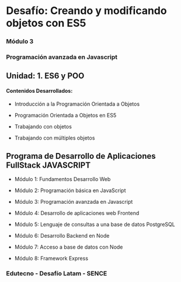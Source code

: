 # Desafío: Creando y modificando objetos con ES5

### Módulo 3
### Programación avanzada en Javascript

## Unidad: 1. ES6 y POO

#### Contenidos Desarrollados:

- Introducción a la Programación Orientada a Objetos

- Programación Orientada a Objetos en ES5

- Trabajando con objetos

- Trabajando con múltiples objetos


## Programa de Desarrollo de Aplicaciones FullStack JAVASCRIPT

- Módulo 1: Fundamentos Desarrollo Web

- Módulo 2: Programación básica en JavaScript

- Módulo 3: Programación avanzada en Javascript

- Módulo 4: Desarrollo de aplicaciones web Frontend

- Módulo 5: Lenguaje de consultas a una base de datos PostgreSQL

- Módulo 6: Desarrollo Backend en Node

- Módulo 7: Acceso a base de datos con Node

- Módulo 8: Framework Express


### Edutecno - Desafío Latam - SENCE